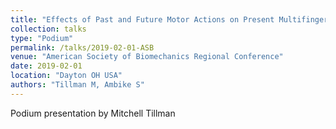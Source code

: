```yaml
---
title: "Effects of Past and Future Motor Actions on Present Multifinger Pressing Behavior"
collection: talks
type: "Podium"
permalink: /talks/2019-02-01-ASB
venue: "American Society of Biomechanics Regional Conference"
date: 2019-02-01
location: "Dayton OH USA"
authors: "Tillman M, Ambike S"
---
```


Podium presentation by Mitchell Tillman

